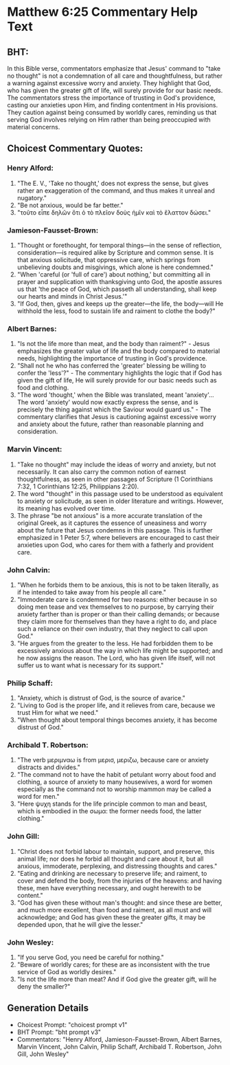 # Matthew 6:25 Commentary Help Text

## BHT:
In this Bible verse, commentators emphasize that Jesus' command to "take no thought" is not a condemnation of all care and thoughtfulness, but rather a warning against excessive worry and anxiety. They highlight that God, who has given the greater gift of life, will surely provide for our basic needs. The commentators stress the importance of trusting in God's providence, casting our anxieties upon Him, and finding contentment in His provisions. They caution against being consumed by worldly cares, reminding us that serving God involves relying on Him rather than being preoccupied with material concerns.

## Choicest Commentary Quotes:
### Henry Alford:
1. "The E. V., 'Take no thought,' does not express the sense, but gives rather an exaggeration of the command, and thus makes it unreal and nugatory."
2. "Be not anxious, would be far better."
3. "τοῦτο εἶπε δηλῶν ὅτι ὁ τὸ πλεῖον δοὺς ἡμῖν καὶ τὸ ἔλαττον δώσει."

### Jamieson-Fausset-Brown:
1. "Thought or forethought, for temporal things—in the sense of reflection, consideration—is required alike by Scripture and common sense. It is that anxious solicitude, that oppressive care, which springs from unbelieving doubts and misgivings, which alone is here condemned."
2. "When 'careful (or 'full of care') about nothing,' but committing all in prayer and supplication with thanksgiving unto God, the apostle assures us that 'the peace of God, which passeth all understanding, shall keep our hearts and minds in Christ Jesus.'"
3. "If God, then, gives and keeps up the greater—the life, the body—will He withhold the less, food to sustain life and raiment to clothe the body?"

### Albert Barnes:
1. "Is not the life more than meat, and the body than raiment?" - Jesus emphasizes the greater value of life and the body compared to material needs, highlighting the importance of trusting in God's providence.
2. "Shall not he who has conferred the 'greater' blessing be willing to confer the 'less'?" - The commentary highlights the logic that if God has given the gift of life, He will surely provide for our basic needs such as food and clothing.
3. "The word 'thought,' when the Bible was translated, meant 'anxiety'... The word 'anxiety' would now exactly express the sense, and is precisely the thing against which the Saviour would guard us." - The commentary clarifies that Jesus is cautioning against excessive worry and anxiety about the future, rather than reasonable planning and consideration.


### Marvin Vincent:
1. "Take no thought" may include the ideas of worry and anxiety, but not necessarily. It can also carry the common notion of earnest thoughtfulness, as seen in other passages of Scripture (1 Corinthians 7:32, 1 Corinthians 12:25, Philippians 2:20).
2. The word "thought" in this passage used to be understood as equivalent to anxiety or solicitude, as seen in older literature and writings. However, its meaning has evolved over time.
3. The phrase "be not anxious" is a more accurate translation of the original Greek, as it captures the essence of uneasiness and worry about the future that Jesus condemns in this passage. This is further emphasized in 1 Peter 5:7, where believers are encouraged to cast their anxieties upon God, who cares for them with a fatherly and provident care.

### John Calvin:
1. "When he forbids them to be anxious, this is not to be taken literally, as if he intended to take away from his people all care."
2. "Immoderate care is condemned for two reasons: either because in so doing men tease and vex themselves to no purpose, by carrying their anxiety farther than is proper or than their calling demands; or because they claim more for themselves than they have a right to do, and place such a reliance on their own industry, that they neglect to call upon God."
3. "He argues from the greater to the less. He had forbidden them to be excessively anxious about the way in which life might be supported; and he now assigns the reason. The Lord, who has given life itself, will not suffer us to want what is necessary for its support."

### Philip Schaff:
1. "Anxiety, which is distrust of God, is the source of avarice."
2. "Living to God is the proper life, and it relieves from care, because we trust Him for what we need."
3. "When thought about temporal things becomes anxiety, it has become distrust of God."

### Archibald T. Robertson:
1. "The verb μεριμναω is from μερισ, μεριζω, because care or anxiety distracts and divides."
2. "The command not to have the habit of petulant worry about food and clothing, a source of anxiety to many housewives, a word for women especially as the command not to worship mammon may be called a word for men."
3. "Here ψυχη stands for the life principle common to man and beast, which is embodied in the σωμα: the former needs food, the latter clothing."

### John Gill:
1. "Christ does not forbid labour to maintain, support, and preserve, this animal life; nor does he forbid all thought and care about it, but all anxious, immoderate, perplexing, and distressing thoughts and cares."
2. "Eating and drinking are necessary to preserve life; and raiment, to cover and defend the body, from the injuries of the heavens: and having these, men have everything necessary, and ought herewith to be content."
3. "God has given these without man's thought: and since these are better, and much more excellent, than food and raiment, as all must and will acknowledge; and God has given these the greater gifts, it may be depended upon, that he will give the lesser."

### John Wesley:
1. "If you serve God, you need be careful for nothing." 
2. "Beware of worldly cares; for these are as inconsistent with the true service of God as worldly desires." 
3. "Is not the life more than meat? And if God give the greater gift, will he deny the smaller?"


## Generation Details
- Choicest Prompt: "choicest prompt v1"
- BHT Prompt: "bht prompt v3"
- Commentators: "Henry Alford, Jamieson-Fausset-Brown, Albert Barnes, Marvin Vincent, John Calvin, Philip Schaff, Archibald T. Robertson, John Gill, John Wesley"
